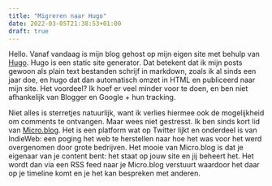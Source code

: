 ```yaml
---
title: "Migreren naar Hugo"
date: 2022-03-05T21:38:53+01:00
draft: true
---
```


Hello. Vanaf vandaag is mijn blog gehost op mijn eigen site met behulp van [Hugo](https://gohugo.io). Hugo is een static site generator. Dat betekent dat ik mijn posts gewoon als plain text bestanden schrijf in markdown, zoals ik al sinds een jaar doe, en hugo dat dan automatisch omzet in HTML en publiceerd naar mijn site. Het voordeel? Ik hoef er veel minder voor te doen, en ben niet afhankelijk van Blogger en Google + hun tracking.

Niet alles is sterretjes natuurlijk, want ik verlies hiermee ook de mogelijkheid om comments te ontvangen. Maar wees niet gestresst. Ik ben sinds kort lid van [Micro.blog](https://micro.blog). Het is een platform wat op Twitter lijkt en onderdeel is van IndieWeb: een poging het web te herstellen naar hoe het was voor het werd overgenomen door grote bedrijven. Het mooie van Micro.blog is dat je eigenaar van je content bent: het staat op jouw site en jij beheert het. Het wordt dan via een RSS feed naar je Micro.blog verstuurt waardoor het daar op je timeline komt en je het kan bespreken met anderen.


